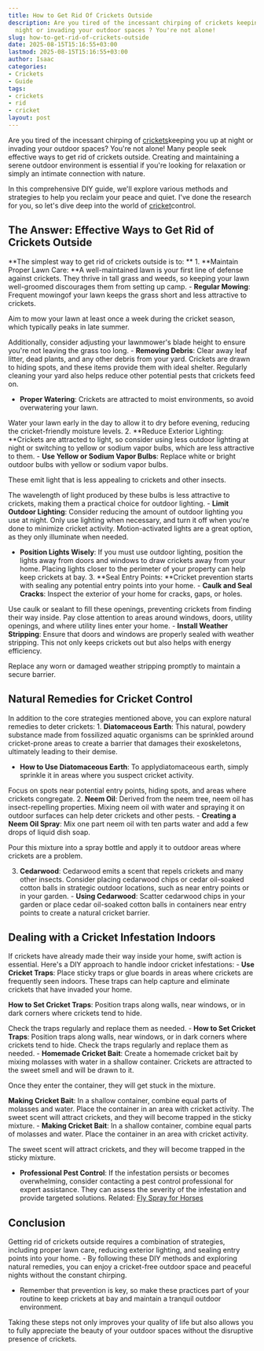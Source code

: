 ```yaml
---
title: How to Get Rid Of Crickets Outside
description: Are you tired of the incessant chirping of crickets keeping you up at
  night or invading your outdoor spaces ? You're not alone!
slug: how-to-get-rid-of-crickets-outside
date: 2025-08-15T15:16:55+03:00
lastmod: 2025-08-15T15:16:55+03:00
author: Isaac
categories:
- Crickets
- Guide
tags:
- crickets
- rid
- cricket
layout: post
---
```

Are you tired of the incessant chirping of [crickets](https://pestpolicy.com/are-crickets-decomposers/)keeping you up at night or invading your outdoor spaces? You're not alone! Many people seek effective ways to get rid of crickets outside. Creating and maintaining a serene outdoor environment is essential if you're looking for relaxation or simply an intimate connection with nature.

In this comprehensive DIY guide, we'll explore various methods and strategies to help you reclaim your peace and quiet. I've done the research for you, so let's dive deep into the world of [cricket](https://pestpolicy.com/are-crickets-good-or-bad/)control.

##  The Answer: Effective Ways to Get Rid of Crickets Outside

**The simplest way to get rid of crickets outside is to: ** 1. **Maintain Proper Lawn Care: **A well-maintained lawn is your first line of defense against crickets. They thrive in tall grass and weeds, so keeping your lawn well-groomed discourages them from setting up camp. - **Regular Mowing**: Frequent mowingof your lawn keeps the grass short and less attractive to crickets.

Aim to mow your lawn at least once a week during the cricket season, which typically peaks in late summer.

Additionally, consider adjusting your lawnmower's blade height to ensure you're not leaving the grass too long. - **Removing Debris**: Clear away leaf litter, dead plants, and any other debris from your yard. Crickets are drawn to hiding spots, and these items provide them with ideal shelter. Regularly cleaning your yard also helps reduce other potential pests that crickets feed on.

- **Proper Watering**: Crickets are attracted to moist environments, so avoid overwatering your lawn.

Water your lawn early in the day to allow it to dry before evening, reducing the cricket-friendly moisture levels. 2. **Reduce Exterior Lighting: **Crickets are attracted to light, so consider using less outdoor lighting at night or switching to yellow or sodium vapor bulbs, which are less attractive to them. - **Use Yellow or Sodium Vapor Bulbs**: Replace white or bright outdoor bulbs with yellow or sodium vapor bulbs.

These emit light that is less appealing to crickets and other insects.

The wavelength of light produced by these bulbs is less attractive to crickets, making them a practical choice for outdoor lighting. - **Limit Outdoor Lighting**: Consider reducing the amount of outdoor lighting you use at night. Only use lighting when necessary, and turn it off when you're done to minimize cricket activity. Motion-activated lights are a great option, as they only illuminate when needed.

- **Position Lights Wisely**: If you must use outdoor lighting, position the lights away from doors and windows to draw crickets away from your home. Placing lights closer to the perimeter of your property can help keep crickets at bay. 3. **Seal Entry Points: **Cricket prevention starts with sealing any potential entry points into your home. - **Caulk and Seal Cracks**: Inspect the exterior of your home for cracks, gaps, or holes.

Use caulk or sealant to fill these openings, preventing crickets from finding their way inside. Pay close attention to areas around windows, doors, utility openings, and where utility lines enter your home. - **Install Weather Stripping**: Ensure that doors and windows are properly sealed with weather stripping. This not only keeps crickets out but also helps with energy efficiency.

Replace any worn or damaged weather stripping promptly to maintain a secure barrier.

##  Natural Remedies for Cricket Control

In addition to the core strategies mentioned above, you can explore natural remedies to deter crickets: 1. **Diatomaceous Earth**: This natural, powdery substance made from fossilized aquatic organisms can be sprinkled around cricket-prone areas to create a barrier that damages their exoskeletons, ultimately leading to their demise.

- **How to Use Diatomaceous Earth**: To applydiatomaceous earth, simply sprinkle it in areas where you suspect cricket activity.

Focus on spots near potential entry points, hiding spots, and areas where crickets congregate. 2. **Neem Oil**: Derived from the neem tree, neem oil has insect-repelling properties. Mixing neem oil with water and spraying it on outdoor surfaces can help deter crickets and other pests. - **Creating a Neem Oil Spray**: Mix one part neem oil with ten parts water and add a few drops of liquid dish soap.

Pour this mixture into a spray bottle and apply it to outdoor areas where crickets are a problem.

3. **Cedarwood**: Cedarwood emits a scent that repels crickets and many other insects. Consider placing cedarwood chips or cedar oil-soaked cotton balls in strategic outdoor locations, such as near entry points or in your garden. - **Using Cedarwood**: Scatter cedarwood chips in your garden or place cedar oil-soaked cotton balls in containers near entry points to create a natural cricket barrier.

##  Dealing with a Cricket Infestation Indoors

If crickets have already made their way inside your home, swift action is essential. Here's a DIY approach to handle indoor cricket infestations: - **Use Cricket Traps**: Place sticky traps or glue boards in areas where crickets are frequently seen indoors. These traps can help capture and eliminate crickets that have invaded your home.

**How to Set Cricket Traps**: Position traps along walls, near windows, or in dark corners where crickets tend to hide.

Check the traps regularly and replace them as needed. - **How to Set Cricket Traps**: Position traps along walls, near windows, or in dark corners where crickets tend to hide. Check the traps regularly and replace them as needed. - **Homemade Cricket Bait**: Create a homemade cricket bait by mixing molasses with water in a shallow container. Crickets are attracted to the sweet smell and will be drawn to it.

Once they enter the container, they will get stuck in the mixture.

**Making Cricket Bait**: In a shallow container, combine equal parts of molasses and water. Place the container in an area with cricket activity. The sweet scent will attract crickets, and they will become trapped in the sticky mixture. - **Making Cricket Bait**: In a shallow container, combine equal parts of molasses and water. Place the container in an area with cricket activity.

The sweet scent will attract crickets, and they will become trapped in the sticky mixture.

- **Professional Pest Control**: If the infestation persists or becomes overwhelming, consider contacting a pest control professional for expert assistance. They can assess the severity of the infestation and provide targeted solutions. Related: [Fly Spray for Horses](https://pestpolicy.com/best-fly-spray-for-horses/)

##  Conclusion

Getting rid of crickets outside requires a combination of strategies, including proper lawn care, reducing exterior lighting, and sealing entry points into your home. - By following these DIY methods and exploring natural remedies, you can enjoy a cricket-free outdoor space and peaceful nights without the constant chirping.

- Remember that prevention is key, so make these practices part of your routine to keep crickets at bay and maintain a tranquil outdoor environment.

Taking these steps not only improves your quality of life but also allows you to fully appreciate the beauty of your outdoor spaces without the disruptive presence of crickets.
